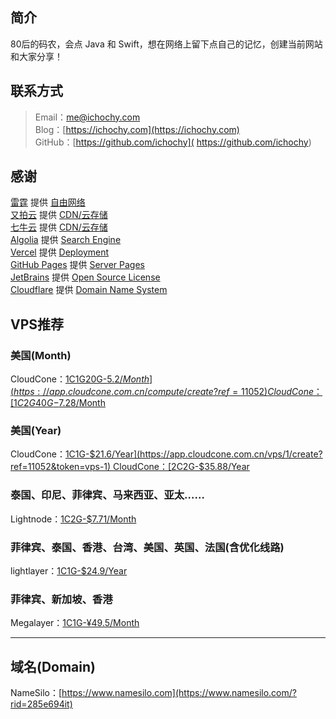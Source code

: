 ## 简介
80后的码农，会点 Java 和 Swift，想在网络上留下点自己的记忆，创建当前网站和大家分享！  


## 联系方式
> Email：[me@ichochy.com](mailto:me@ichochy.com)  
> Blog：[https://ichochy.com](https://ichochy.com)  
> GitHub：[https://github.com/ichochy]( https://github.com/ichochy)

## 感谢 
[雷霆](https://hi.leiting.uk/invite/y0qT3LOe) 提供 [自由网络](https://hi.leiting.uk/invite/y0qT3LOe)  
[又拍云](https://console.upyun.com/register/?invite=r1z6aWlRt) 提供 [CDN/云存储](https://console.upyun.com/register/?invite=r1z6aWlRt)  
[七牛云](https://portal.qiniu.com/signup?code=3l7cpouzlru4y) 提供 [CDN/云存储](https://portal.qiniu.com/signup?code=3l7cpouzlru4y)  
[Algolia](https://www.algolia.com) 提供 [Search Engine](https://www.algolia.com)  
[Vercel](https://vercel.com) 提供 [Deployment](https://vercel.com)  
[GitHub Pages](https://pages.github.com) 提供 [Server Pages](https://pages.github.com)  
[JetBrains](https://www.jetbrains.com) 提供 [Open Source License](https://www.jetbrains.com/shop/eform/opensource)  
[Cloudflare](https://dash.cloudflare.com]) 提供 [Domain Name System](https://dash.cloudflare.com)

## VPS推荐  
### 美国(Month)
CloudCone：[1C1G20G-$5.2/Month](https://app.cloudcone.com.cn/compute/create?ref=11052)   
CloudCone：[1C2G40G-$7.28/Month](https://app.cloudcone.com.cn/compute/create?ref=11052)   

### 美国(Year)
CloudCone：[1C1G-$21.6/Year](https://app.cloudcone.com.cn/vps/1/create?ref=11052&token=vps-1)  
CloudCone：[2C2G-$35.88/Year](https://app.cloudcone.com.cn/vps/2/create?ref=11052&token=vps-2)   

### 泰国、印尼、菲律宾、马来西亚、亚太……
Lightnode：[1C2G-$7.71/Month](https://www.lightnode.com/?inviteCode=JJI33F&promoteWay=LINK)   

### 菲律宾、泰国、香港、台湾、美国、英国、法国(含优化线路)
lightlayer：[1C1G-$24.9/Year](https://account.lightlayer.net/?affid=171)  

### 菲律宾、新加坡、香港
Megalayer：[1C1G-¥49.5/Month](https://account.megalayer.net/aff.php?aff=1678)  

---

## 域名(Domain)
NameSilo：[https://www.namesilo.com](https://www.namesilo.com/?rid=285e694it)  
